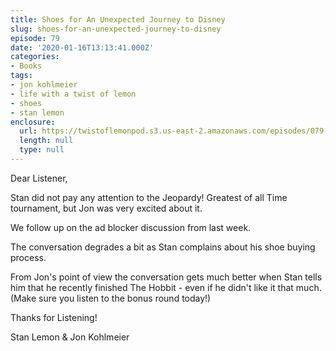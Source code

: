 ```yaml
---
title: Shoes for An Unexpected Journey to Disney
slug: shoes-for-an-unexpected-journey-to-disney
episode: 79
date: '2020-01-16T13:13:41.000Z'
categories:
- Books
tags:
- jon kohlmeier
- life with a twist of lemon
- shoes
- stan lemon
enclosure:
  url: https://twistoflemonpod.s3.us-east-2.amazonaws.com/episodes/079-lwatol-20200116.mp3
  length: null
  type: null
---
```


Dear Listener,

Stan did not pay any attention to the Jeopardy! Greatest of all Time tournament, but Jon was very excited about it.

We follow up on the ad blocker discussion from last week.

The conversation degrades a bit as Stan complains about his shoe buying process.

From Jon's point of view the conversation gets much better when Stan tells him that he recently finished The Hobbit - even if he didn't like it that much. (Make sure you listen to the bonus round today!)

Thanks for Listening!

Stan Lemon & Jon Kohlmeier
